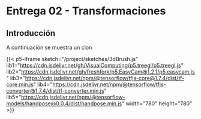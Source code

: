 # Entrega 02 - Transformaciones

## Introducción

A continuación se muestra un clon 



{{< p5-iframe sketch="/project/sketches/3dBrush.js" lib1="https://cdn.jsdelivr.net/gh/VisualComputing/p5.treegl/p5.treegl.js" lib2="https://cdn.jsdelivr.net/gh/freshfork/p5.EasyCam@1.2.1/p5.easycam.js" lib3="https://cdn.jsdelivr.net/npm/@tensorflow/tfjs-core@1.7.4/dist/tf-core.min.js" lib4="https://cdn.jsdelivr.net/npm/@tensorflow/tfjs-converter@1.7.4/dist/tf-converter.min.js" lib5="https://cdn.jsdelivr.net/npm/@tensorflow-models/handpose@0.0.4/dist/handpose.min.js" width="780" height="780" >}}

